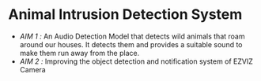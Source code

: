 # Animal Intrusion Detection System

- *AIM 1 :* An Audio Detection Model that detects wild animals that roam around our houses. It detects them and provides a suitable sound to make them run away from the place.
- *AIM 2 :* Improving the object detection and notification system of EZVIZ Camera

  
